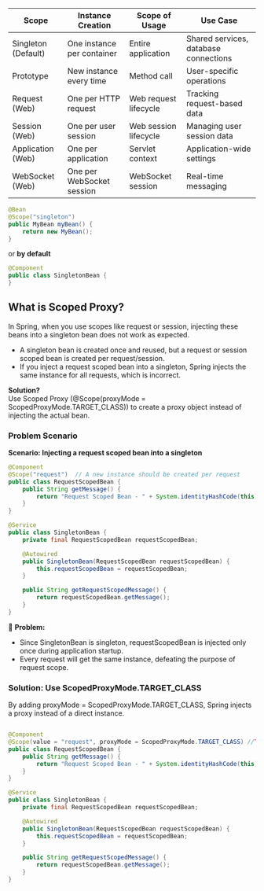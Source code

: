 



| Scope |	Instance Creation | 	Scope of Usage        |	Use Case |
|---|---|------------------------|---|
|Singleton (Default) |	One instance per container| 	Entire application    |	Shared services, database connections|
|Prototype|	New instance every time	| Method call            |	User-specific operations |
|Request (Web)|	One per HTTP request| 	Web request lifecycle |	Tracking request-based data|
|Session (Web)|	One per user session| 	Web session lifecycle |	Managing user session data|
|Application (Web)|	One per application	| Servlet context        |	Application-wide settings
|WebSocket (Web)|	One per WebSocket session| 	WebSocket session	    |Real-time messaging

```java
@Bean
@Scope("singleton")
public MyBean myBean() {
    return new MyBean();
}
```

or **by default**

```java
@Component
public class SingletonBean {
}
```


## What is Scoped Proxy?

In Spring, when you use scopes like request or session, injecting these beans into a singleton bean does not work as expected.
* A singleton bean is created once and reused, but a request or session scoped bean is created per request/session.
* If you inject a request scoped bean into a singleton, Spring injects the same instance for all requests, which is incorrect.

**Solution?** </br>
Use Scoped Proxy (@Scope(proxyMode = ScopedProxyMode.TARGET_CLASS)) 
to create a proxy object instead of injecting the actual bean.

### Problem Scenario

**Scenario: Injecting a request scoped bean into a singleton**

```java
@Component
@Scope("request")  // A new instance should be created per request
public class RequestScopedBean {
    public String getMessage() {
        return "Request Scoped Bean - " + System.identityHashCode(this);
    }
}

@Service
public class SingletonBean {
    private final RequestScopedBean requestScopedBean;

    @Autowired
    public SingletonBean(RequestScopedBean requestScopedBean) {
        this.requestScopedBean = requestScopedBean;
    }

    public String getRequestScopedMessage() {
        return requestScopedBean.getMessage();
    }
}
```

🚨 **Problem:**
* Since SingletonBean is singleton, requestScopedBean is injected only once during application startup.
* Every request will get the same instance, defeating the purpose of request scope.

### Solution: Use ScopedProxyMode.TARGET_CLASS

By adding proxyMode = ScopedProxyMode.TARGET_CLASS, Spring injects a proxy instead of a direct instance.

```java

@Component
@Scope(value = "request", proxyMode = ScopedProxyMode.TARGET_CLASS) //TODO: here
public class RequestScopedBean {
    public String getMessage() {
        return "Request Scoped Bean - " + System.identityHashCode(this);
    }
}

@Service
public class SingletonBean {
    private final RequestScopedBean requestScopedBean;

    @Autowired
    public SingletonBean(RequestScopedBean requestScopedBean) {
        this.requestScopedBean = requestScopedBean;
    }

    public String getRequestScopedMessage() {
        return requestScopedBean.getMessage();
    }
}
```

